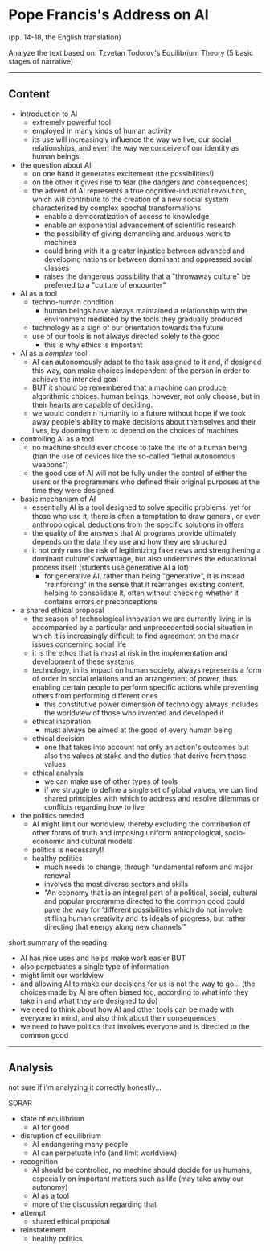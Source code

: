 # Pope Francis's Address on AI

(pp. 14-18, the English translation)

Analyze the text based on: Tzvetan Todorov's Equilibrium Theory (5 basic stages of narrative)

---

## Content

- introduction to AI
    - extremely powerful tool
    - employed in many kinds of human activity
    - its use will increasingly influence the way we live, our social relationships, and even the way we conceive of our identity as human beings
- the question about AI
    - on one hand it generates excitement (the possibilities!)
    - on the other it gives rise to fear (the dangers and consequences)
    - the advent of AI represents a true cognitive-industrial revolution, which will contribute to the creation of a new social system characterized by complex epochal transformations
        - enable a democratization of access to knowledge
        - enable an exponential advancement of scientific research
        - the possibility of giving demanding and arduous work to machines
        - could bring with it a greater injustice between advanced and developing nations or between dominant and oppressed social classes
        - raises the dangerous possibility that a "throwaway culture" be preferred to a "culture of encounter"
- AI as a tool
    - techno-human condition
        - human beings have always maintained a relationship with the environment mediated by the tools they gradually produced
    - technology as a sign of our orientation towards the future
    - use of our tools is not always directed solely to the good
        - this is why ethics is important
- AI as a *complex* tool
    - AI can autonomously adapt to the task assigned to it and, if designed this way, can make choices independent of the person in order to achieve the intended goal
    - BUT it should be remembered that a machine can produce algorithmic choices. human beings, however, not only choose, but in their hearts are capable of deciding.
    - we would condemn humanity to a future without hope if we took away people's ability to make decisions about themselves and their lives, by dooming them to depend on the choices of machines
- controlling AI as a tool
    - no machine should ever choose to take the life of a human being (ban the use of devices like the so-called "lethal autonomous weapons")
    - the good use of AI will not be fully under the control of either the users or the programmers who defined their original purposes at the time they were designed
- basic mechanism of AI
    - essentially AI is a tool designed to solve specific problems. yet for those who use it, there is often a temptation to draw general, or even anthropological, deductions from the specific solutions in offers
    - the quality of the answers that AI programs provide ultimately depends on the data they use and how they are structured
    - it not only runs the risk of legitimizing fake news and strengthening a dominant culture's advantage, but also undermines the educational process itself (students use generative AI a lot)
        - for generative AI, rather than being "generative", it is instead "reinforcing" in the sense that it rearranges existing content, helping to consolidate it, often without checking whether it contains errors or preconceptions
- a shared ethical proposal
    - the season of technological innovation we are currently living in is accompanied by a particular and unprecedented social situation in which it is increasingly difficult to find agreement on the major issues concerning social life
    - it is the ethos that is most at risk in the implementation and development of these systems
    - technology, in its impact on human society, always represents a form of order in social relations and an arrangement of power, thus enabling certain people to perform specific actions while preventing others from performing different ones
        - this constitutive power dimension of technology always includes the worldview of those who invented and developed it
    - ethical inspiration
        - must always be aimed at the good of every human being
    - ethical decision
        - one that takes into account not only an action's outcomes but also the values at stake and the duties that derive from those values
    - ethical analysis
        - we can make use of other types of tools
        - if we struggle to define a single set of global values, we can find shared principles with which to address and resolve dilemmas or conflicts regarding how to live
- the politics needed
    - AI might limit our worldview, thereby excluding the contribution of other forms of truth and imposing uniform antropological, socio-economic and cultural models
    - politics is necessary!!
    - healthy politics
        - much needs to change, through fundamental reform and major renewal
        - involves the most diverse sectors and skills
        - "An economy that is an integral part of a political, social, cultural and popular programme directed to the common good could pave the way for ‘different possibilities which do not involve stifling human creativity and its ideals of progress, but rather directing that energy along new channels’"

short summary of the reading:
- AI has nice uses and helps make work easier BUT
- also perpetuates a single type of information
- might limit our worldview
- and allowing AI to make our decisions for us is not the way to go... (the choices made by AI are often biased too, according to what info they take in and what they are designed to do)
- we need to think about how AI and other tools can be made with everyone in mind, and also think about their consequences
- we need to have politics that involves everyone and is directed to the common good

---

## Analysis

not sure if i'm analyzing it correctly honestly...

SDRAR

- state of equilibrium
    - AI for good
- disruption of equilibrium
    - AI endangering many people
    - AI can perpetuate info (and limit worldview)
- recognition
    - AI should be controlled, no machine should decide for us humans, especially on important matters such as life (may take away our autonomy)
    - AI as a tool
    - more of the discussion regarding that
- attempt
    - shared ethical proposal
- reinstatement
    - healthy politics